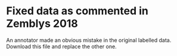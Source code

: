 # Fixed data as commented in Zemblys 2018
An annotator made an obvious mistake in the original labelled data. Download this file and replace the other one.
